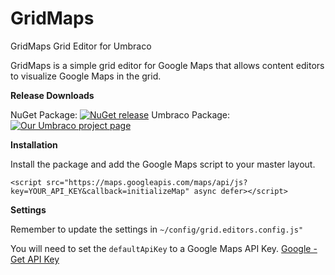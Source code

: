 # GridMaps

GridMaps Grid Editor for Umbraco

GridMaps is a simple grid editor for Google Maps that allows content editors to visualize Google Maps in the grid.

__Release Downloads__ 

NuGet Package: [![NuGet release](https://img.shields.io/nuget/v/GridMaps.svg)](https://www.nuget.org/packages/GridMaps/) 
Umbraco Package: [![Our Umbraco project page](https://img.shields.io/badge/our-umbraco-orange.svg)](https://our.umbraco.org/projects/website-utilities/gridmaps) 

__Installation__

Install the package and add the Google Maps script to your master layout.

    <script src="https://maps.googleapis.com/maps/api/js?key=YOUR_API_KEY&callback=initializeMap" async defer></script>
    
__Settings__

Remember to update the settings in `~/config/grid.editors.config.js"`

You will need to set the `defaultApiKey` to a Google Maps API Key. [Google - Get API Key](https://developers.google.com/maps/documentation/javascript/get-api-key)
